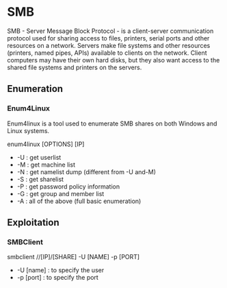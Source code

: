 # SMB
SMB - Server Message Block Protocol - is a client-server communication protocol used for sharing access to files, printers, serial ports and other resources on a network. Servers make file systems and other resources (printers, named pipes, APIs) available to clients on the network. Client computers may have their own hard disks, but they also want access to the shared file systems and printers on the servers.

## Enumeration
### Enum4Linux
Enum4linux is a tool used to enumerate SMB shares on both Windows and Linux systems. 

enum4linux [OPTIONS] [IP]

- -U : get userlist
- -M : get machine list
- -N : get namelist dump (different from -U and-M)
- -S : get sharelist
- -P : get password policy information
- -G : get group and member list
- -A : all of the above (full basic enumeration)

## Exploitation
### SMBClient  
smbclient //[IP]/[SHARE] -U [NAME] -p [PORT]  

- -U [name] : to specify the user
- -p [port] : to specify the port
